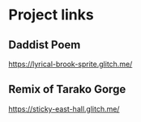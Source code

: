 # Project links 

## Daddist Poem
https://lyrical-brook-sprite.glitch.me/

## Remix of Tarako Gorge
https://sticky-east-hall.glitch.me/

